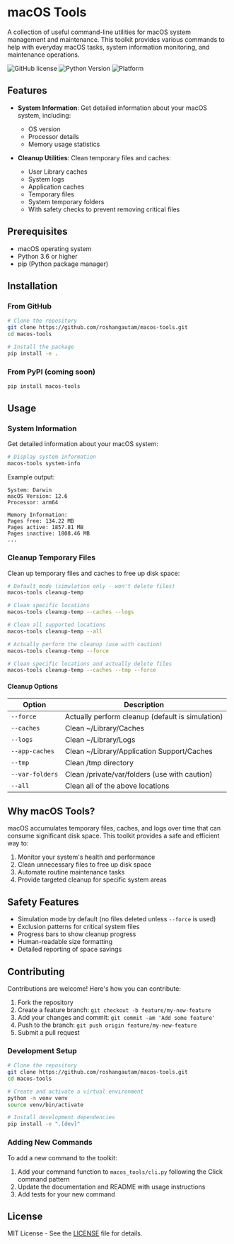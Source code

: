 # macOS Tools

A collection of useful command-line utilities for macOS system management and maintenance. This toolkit provides various commands to help with everyday macOS tasks, system information monitoring, and maintenance operations.

![GitHub license](https://img.shields.io/github/license/roshangautam/macos-tools)
![Python Version](https://img.shields.io/badge/python-3.6%2B-blue)
![Platform](https://img.shields.io/badge/platform-macOS-lightgrey)

## Features

- **System Information**: Get detailed information about your macOS system, including:
  - OS version
  - Processor details
  - Memory usage statistics
  
- **Cleanup Utilities**: Clean temporary files and caches:
  - User Library caches
  - System logs
  - Application caches
  - Temporary files
  - System temporary folders
  - With safety checks to prevent removing critical files

## Prerequisites

- macOS operating system
- Python 3.6 or higher
- pip (Python package manager)

## Installation

### From GitHub

```bash
# Clone the repository
git clone https://github.com/roshangautam/macos-tools.git
cd macos-tools

# Install the package
pip install -e .
```

### From PyPI (coming soon)

```bash
pip install macos-tools
```

## Usage

### System Information

Get detailed information about your macOS system:

```bash
# Display system information
macos-tools system-info
```

Example output:
```
System: Darwin
macOS Version: 12.6
Processor: arm64

Memory Information:
Pages free: 134.22 MB
Pages active: 1857.81 MB
Pages inactive: 1808.46 MB
...
```

### Cleanup Temporary Files

Clean up temporary files and caches to free up disk space:

```bash
# Default mode (simulation only - won't delete files)
macos-tools cleanup-temp

# Clean specific locations
macos-tools cleanup-temp --caches --logs

# Clean all supported locations
macos-tools cleanup-temp --all

# Actually perform the cleanup (use with caution)
macos-tools cleanup-temp --force

# Clean specific locations and actually delete files
macos-tools cleanup-temp --caches --tmp --force
```

#### Cleanup Options

| Option | Description |
|--------|-------------|
| `--force` | Actually perform cleanup (default is simulation) |
| `--caches` | Clean ~/Library/Caches |
| `--logs` | Clean ~/Library/Logs |
| `--app-caches` | Clean ~/Library/Application Support/Caches |
| `--tmp` | Clean /tmp directory |
| `--var-folders` | Clean /private/var/folders (use with caution) |
| `--all` | Clean all of the above locations |

## Why macOS Tools?

macOS accumulates temporary files, caches, and logs over time that can consume significant disk space. This toolkit provides a safe and efficient way to:

1. Monitor your system's health and performance
2. Clean unnecessary files to free up disk space
3. Automate routine maintenance tasks
4. Provide targeted cleanup for specific system areas

## Safety Features

- Simulation mode by default (no files deleted unless `--force` is used)
- Exclusion patterns for critical system files
- Progress bars to show cleanup progress
- Human-readable size formatting
- Detailed reporting of space savings

## Contributing

Contributions are welcome! Here's how you can contribute:

1. Fork the repository
2. Create a feature branch: `git checkout -b feature/my-new-feature`
3. Add your changes and commit: `git commit -am 'Add some feature'`
4. Push to the branch: `git push origin feature/my-new-feature`
5. Submit a pull request

### Development Setup

```bash
# Clone the repository
git clone https://github.com/roshangautam/macos-tools.git
cd macos-tools

# Create and activate a virtual environment
python -m venv venv
source venv/bin/activate

# Install development dependencies
pip install -e ".[dev]"
```

### Adding New Commands

To add a new command to the toolkit:

1. Add your command function to `macos_tools/cli.py` following the Click command pattern
2. Update the documentation and README with usage instructions
3. Add tests for your new command

## License

MIT License - See the [LICENSE](LICENSE) file for details.

